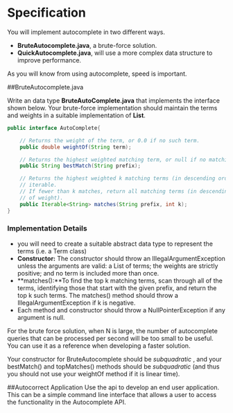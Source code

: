 # Specification



You will implement autocomplete in two different ways.

- **BruteAutocomplete.java**, a brute-force solution.
- **QuickAutocomplete.java**, will use a more complex data structure to improve performance.

As you will know from using autocomplete, speed is important.

##BruteAutocomplete.java

Write an data type **BruteAutoComplete.java** that implements the interface shown below. Your brute-force implementation should maintain the terms and weights in a suitable implementation of **List**.

~~~ java
public interface AutoComplete{

	// Returns the weight of the term, or 0.0 if no such term.
	public double weightOf(String term);

	// Returns the highest weighted matching term, or null if no matching term.
	public String bestMatch(String prefix);

	// Returns the highest weighted k matching terms (in descending order of weight), as an
	// iterable.
	// If fewer than k matches, return all matching terms (in descending order
	// of weight).
	public Iterable<String> matches(String prefix, int k);
}
~~~

### Implementation Details
- you will need to create a suitable abstract data type to represent the terms (i.e. a Term class)
- **Constructor:** The constructor should throw an IllegalArgumentException unless the arguments are valid: a List of terms; the weights are strictly positive; and no term is included more than once.
- **matches():**To find the top k matching terms, scan through all of the terms, identifying those that start with the given prefix, and return the top k such terms. The matches() method should throw a IllegalArgumentException if k is negative.
- Each method and constructor should throw a NullPointerException if any argument is null.

For the brute force solution, when N is large, the number of autocomplete queries that can be processed per second will be too small to be useful. You can use it as a reference when developing a faster solution.

Your constructor for BruteAutocomplete should be *subquadratic* , and your bestMatch() and topMatches() methods should be *subquadratic* (and thus you should not use your weightOf method if it is linear time).

##Autocorrect Application
Use the api to develop an end user application. This can be a simple command line interface that allows a user to access the functionality in the Autocomplete API.

